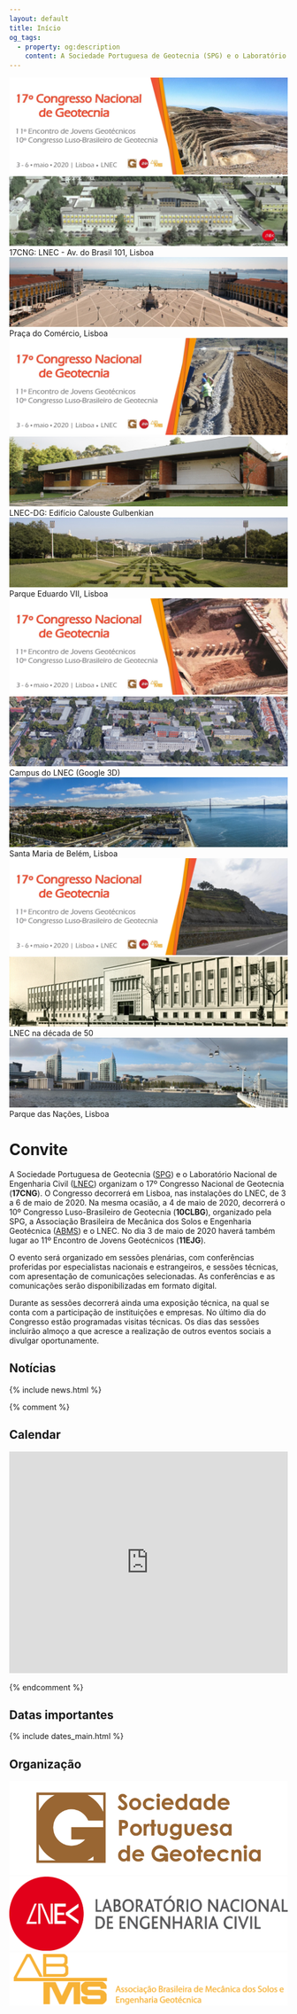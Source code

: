 ```yaml
---
layout: default
title: Início
og_tags:
  - property: og:description
    content: A Sociedade Portuguesa de Geotecnia (SPG) e o Laboratório Nacional de Engenharia Civil (LNEC) têm a honra de o convidar para o XVII Congresso Nacional de Geotecnia (17CNG), a realizar-se de 3 a 6 de maio de 2020, no Centro de Congressos do Laboratório Nacional de Engenharia Civil.
---
```


<!--  Camera JS with Required jQuery Easing Plugin-->

<script src="{{ site.baseurl }}/js/easing.min.js" type="text/javascript"></script>

<!-- Bootstrap Js -->
<script src="{{ site.baseurl }}/js/bootstrap.min.js" type="text/javascript"></script>

<link href="{{ site.baseurl }}/css/camera.css" rel="stylesheet">
<script src="{{ site.baseurl }}/js/camera.min.js"></script>

<div class="containerwrap">
        <!--Camera Slide-->    
         <div class="camera_wrap">                  
            <div data-src="images/headers/headers_1.jpg">
                <img src="images/headers/headers_1.jpg">
            </div>                       
            <div data-src="images/headers/headers_2.jpg">
                <img src="images/headers/headers_2.jpg">                                
                <div class="camera_caption">
                    17CNG: LNEC - Av. do Brasil 101, Lisboa
                </div>
            </div>  
            <div data-src="images/headers/headers_3.jpg">
                <img src="images/headers/headers_3.jpg">
                <div class="camera_caption">
                    Praça do Comércio, Lisboa
                </div>                               
            </div>                        
            <div data-src="images/headers/headers_1a.jpg">
                <img src="images/headers/headers_1a.jpg">
            </div>                                   
            <div data-src="images/headers/headers_4.jpg">
                <img src="images/headers/headers_4.jpg">                
                <div class="camera_caption">
                    LNEC-DG: Edifício Calouste Gulbenkian
                </div>                
            </div>            
            <div data-src="images/headers/headers_5.jpg">
                <img src="images/headers/headers_5.jpg">                
                <div class="camera_caption">
                    Parque Eduardo VII, Lisboa
                </div>                
            </div>            
             <div data-src="images/headers/headers_1b.jpg">
                <img src="images/headers/headers_1b.jpg">
            </div>                          
            <div data-src="images/headers/headers_6.jpg">
                <img src="images/headers/headers_6.jpg">                
                <div class="camera_caption">
                    Campus do LNEC (Google 3D)
                </div>                
            </div>                       
            <div data-src="images/headers/headers_7.jpg">
                <img src="images/headers/headers_7.jpg">             
                <div class="camera_caption">
                    Santa Maria de Belém, Lisboa
                </div>           
            </div>      
             <div data-src="images/headers/headers_1c.jpg">
                <img src="images/headers/headers_1c.jpg">
            </div>                               
            <div data-src="images/headers/headers_8.jpg">
                <img src="images/headers/headers_8.jpg">
                <div class="camera_caption">
                    LNEC na década de 50
                </div>
            </div>  
            <div data-src="images/headers/headers_9.jpg">
                <img src="images/headers/headers_9.jpg">
                <div class="camera_caption">
                    Parque das Nações, Lisboa
                </div>
            </div>  
         </div>   <!--------Camera Slide End-->
</div>  
 

# Convite

A Sociedade Portuguesa de Geotecnia ([SPG](http://www.spgeotecnia.pt)) e o Laboratório Nacional de Engenharia Civil ([LNEC](http://lnec.pt)) organizam o 17º Congresso Nacional de Geotecnia (**17CNG**). 
O Congresso decorrerá em Lisboa, nas instalações do LNEC, de 3 a 6 de maio de 2020. 
Na mesma ocasião, a 4 de maio de 2020, decorrerá o 10º Congresso Luso-Brasileiro de Geotecnia (**10CLBG**), organizado pela SPG, a Associação Brasileira de Mecânica dos Solos e Engenharia Geotécnica ([ABMS](http://www.abms.com.br)) e o LNEC. 
No dia 3 de maio de 2020 haverá também lugar ao 11º Encontro de Jovens Geotécnicos (**11EJG**).

O evento será organizado em sessões plenárias, com conferências proferidas por especialistas nacionais e estrangeiros, 
e sessões técnicas, com apresentação de comunicações selecionadas. 
As conferências e as comunicações serão disponibilizadas em formato digital.

Durante as sessões decorrerá ainda uma exposição técnica, na qual se conta com a participação de instituições e empresas. 
No último dia do Congresso estão programadas visitas técnicas. 
Os dias das sessões incluirão almoço a que acresce a realização de outros eventos sociais a divulgar oportunamente.

## <i class="fa fa-newspaper-o"></i> Notícias

{% include news.html %}


{% comment %}
## <i class="fa fa-calendar-o"></i> Calendar

<iframe src="https://calendar.google.com/calendar/embed?title=ACM%20SIGCOMM%20Agenda&amp;showTitle=0&amp;showPrint=0&amp;showCalendars=0&amp;mode=AGENDA&amp;height=600&amp;wkst=1&amp;hl=en&amp;bgcolor=%23ffffff&amp;src=fgkdoih822v80dfk304pt56fjo%40group.calendar.google.com&amp;color=%23125A12&amp;ctz=America%2FSao_Paulo" style="border-width:0" width="100%" height="400" frameborder="0" scrolling="no"></iframe>

{% endcomment %}

## <i class="fa fa-calendar"></i> Datas importantes

{% include dates_main.html %}

## <i class="fa fa-gg"></i> Organização



<div class="sponsors">
    <a href="//www.spgeotecnia.pt/"><img src="images/SPG_logo.png" alt="Sociedade Portuguesa de Geotecnia" /></a>
	<a href="//www.lnec.pt/"><img src="images/LNEC_logo_2linhas.png" alt="Laboratório Nacional de Engenharia Civil" /></a>
	<a href="//www.abms.com.br/"><img src="images/abms-logo.png" alt="Associação Brasileira de Mecânica dos solos e Engenharia Geotecnica" /></a>  

</div>